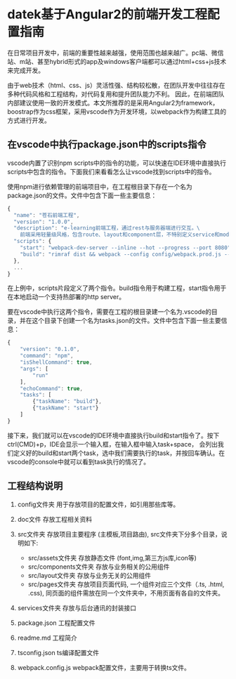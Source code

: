 # datek基于Angular2的前端开发工程配置指南

在日常项目开发中，前端的重要性越来越强，使用范围也越来越广。pc端、微信站、m站、甚至hybrid形式的app及windows客户端都可以通过html+css+js技术来完成开发。

由于web技术（html、css、js）灵活性强、结构较松散，在团队开发中往往存在多种代码风格和工程结构，对代码复用和提升团队能力不利。
因此，在前端团队内部建议使用一致的开发模式。本文所推荐的是采用Angular2为framework，boostrap作为css框架，采用vscode作为开发环境，以webpack作为构建工具的方式进行开发。

## 在vscode中执行package.json中的scripts指令

vscode内置了识别npm scripts中的指令的功能，可以快速在IDE环境中直接执行scripts中包含的指令。下面我们来看看怎么让vscode找到scripts中的指令。

使用npm进行依赖管理的前端项目中，在工程根目录下存在一个名为package.json的文件。文件中包含下面一些主要信息：

```js
{
  "name": "苍石前端工程",
  "version": "1.0.0",
  "description": "e-learning前端工程，通过rest与服务器端进行交互。\
    前端采用轻量级风格，包含route、layout和component层，不特别定义service和model，在component层直接进行http请求。",
  "scripts": {
    "start": "webpack-dev-server --inline --hot --progress --port 8080",
    "build": "rimraf dist && webpack --config config/webpack.prod.js --progress --profile --bail"
  },
  ...
}
```
在上例中，scripts片段定义了两个指令。build指令用于构建工程，start指令用于在本地启动一个支持热部署的http server。

要在vscode中执行这两个指令，需要在工程的根目录建一个名为.vscode的目录，并在这个目录下创建一个名为tasks.json的文件。文件中包含下面一些主要信息：

```js
{
	"version": "0.1.0",
	"command": "npm",
	"isShellCommand": true,
	"args": [
		"run"
	],
	"echoCommand": true,
	"tasks": [
		{"taskName": "build"},
		{"taskName": "start"}
	]
}
```
接下来，我们就可以在vscode的IDE环境中直接执行build和start指令了。按下ctrl(CMD)+p，IDE会显示一个输入框，在输入框中输入task+space，
会列出我们定义好的build和start两个task，选中我们需要执行的task，并按回车确认。在vscode的console中就可以看到task执行的情况了。

## 工程结构说明

1. config文件夹
用于存放项目的配置文件，如引用那些库等。

2. doc文件
存放工程相关资料

3. src文件夹
存放项目主要程序 (主模板,项目路由), src文件夹下分多个目录，说明如下:
	* src/assets文件夹
	存放静态文件 (font,img,第三方js库,icon等)
	* src/components文件夹
	存放与业务相关的公用组件
	* src/layout文件夹
	存放与业务无关的公用组件
	* src/pages文件夹
	存放项目页面代码, 一个组件对应三个文件（.ts, .html, .css), 同页面的组件需放在同一个文件夹中，不用页面有各自的文件夹。
4. services文件夹
存放与后台通讯的封装接口

5. package.json
工程配置文件

6. readme.md
工程简介

7. tsconfig.json
ts编译配置文件

8. webpack.config.js
webpack配置文件，主要用于转换ts文件。

